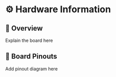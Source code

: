 # ⚙️ Hardware Information

## 📖 Overview
Explain the board here

## 📍 Board Pinouts
Add pinout diagram here